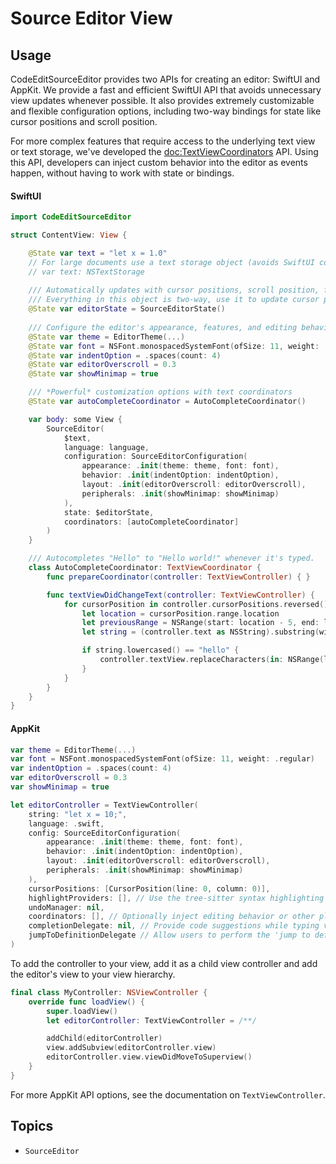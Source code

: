 # Source Editor View

## Usage

CodeEditSourceEditor provides two APIs for creating an editor: SwiftUI and AppKit. We provide a fast and efficient SwiftUI API that avoids unnecessary view updates whenever possible. It also provides extremely customizable and flexible configuration options, including two-way bindings for state like cursor positions and scroll position. 

For more complex features that require access to the underlying text view or text storage, we've developed the <doc:TextViewCoordinators> API. Using this API, developers can inject custom behavior into the editor as events happen, without having to work with state or bindings.

#### SwiftUI

```swift
import CodeEditSourceEditor

struct ContentView: View {

    @State var text = "let x = 1.0"
    // For large documents use a text storage object (avoids SwiftUI comparisons)
    // var text: NSTextStorage
    
    /// Automatically updates with cursor positions, scroll position, find panel text.
    /// Everything in this object is two-way, use it to update cursor positions, scroll position, etc.
    @State var editorState = SourceEditorState()
    
    /// Configure the editor's appearance, features, and editing behavior...
    @State var theme = EditorTheme(...)
    @State var font = NSFont.monospacedSystemFont(ofSize: 11, weight: .regular)
    @State var indentOption = .spaces(count: 4)
    @State var editorOverscroll = 0.3
    @State var showMinimap = true

    /// *Powerful* customization options with text coordinators 
    @State var autoCompleteCoordinator = AutoCompleteCoordinator()

    var body: some View { 
        SourceEditor(
            $text,
            language: language,
            configuration: SourceEditorConfiguration(
                appearance: .init(theme: theme, font: font),
                behavior: .init(indentOption: indentOption),
                layout: .init(editorOverscroll: editorOverscroll),
                peripherals: .init(showMinimap: showMinimap)
            ),
            state: $editorState,
            coordinators: [autoCompleteCoordinator]
        )
    }

    /// Autocompletes "Hello" to "Hello world!" whenever it's typed.
    class AutoCompleteCoordinator: TextViewCoordinator {
        func prepareCoordinator(controller: TextViewController) { }

        func textViewDidChangeText(controller: TextViewController) {
            for cursorPosition in controller.cursorPositions.reversed() where cursorPosition.range.location >= 5 {
                let location = cursorPosition.range.location
                let previousRange = NSRange(start: location - 5, end: location)
                let string = (controller.text as NSString).substring(with: previousRange)

                if string.lowercased() == "hello" {
                    controller.textView.replaceCharacters(in: NSRange(location: location, length: 0), with: " world!")
                }
            }
        }
    }
}
```

#### AppKit

```swift
var theme = EditorTheme(...)
var font = NSFont.monospacedSystemFont(ofSize: 11, weight: .regular)
var indentOption = .spaces(count: 4)
var editorOverscroll = 0.3
var showMinimap = true

let editorController = TextViewController(
    string: "let x = 10;",
    language: .swift,
    config: SourceEditorConfiguration(
        appearance: .init(theme: theme, font: font),
        behavior: .init(indentOption: indentOption),
        layout: .init(editorOverscroll: editorOverscroll),
        peripherals: .init(showMinimap: showMinimap)
    ),
    cursorPositions: [CursorPosition(line: 0, column: 0)],
    highlightProviders: [], // Use the tree-sitter syntax highlighting provider by default
    undoManager: nil,
    coordinators: [], // Optionally inject editing behavior or other plugins.
    completionDelegate: nil, // Provide code suggestions while typing via a delegate object.
    jumpToDefinitionDelegate // Allow users to perform the 'jump to definition' using a delegate object.
)
```

To add the controller to your view, add it as a child view controller and add the editor's view to your view hierarchy.

```swift
final class MyController: NSViewController {
    override func loadView() {
        super.loadView()
        let editorController: TextViewController = /**/

        addChild(editorController)
        view.addSubview(editorController.view)
        editorController.view.viewDidMoveToSuperview()
    }
}
```

For more AppKit API options, see the documentation on ``TextViewController``.

## Topics

- ``SourceEditor``
